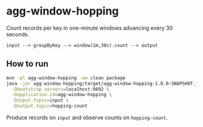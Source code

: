 # agg-window-hopping

Count records per key in one-minute windows advancing every 30 seconds.

```
input --> groupByKey --> window(1m,30s).count --> output
```

## How to run

```bash
mvn -pl agg-window-hopping -am clean package
java -jar agg-window-hopping/target/agg-window-hopping-1.0.0-SNAPSHOT.jar \
  -Dbootstrap.servers=localhost:9092 \
  -Dapplication.id=agg-window-hopping \
  -Dinput.topic=input \
  -Doutput.topic=hopping-count
```

Produce records on `input` and observe counts on `hopping-count`.

